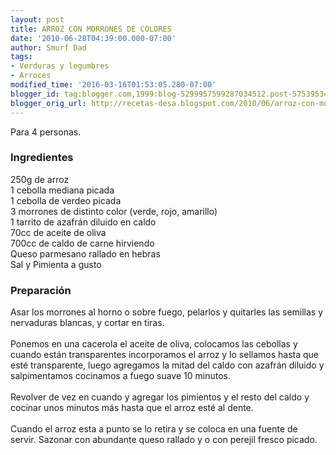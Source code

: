 ```yaml
---
layout: post
title: ARROZ CON MORRONES DE COLORES
date: '2010-06-28T04:39:00.000-07:00'
author: Smurf Dad
tags:
- Verduras y legumbres
- Arroces
modified_time: '2016-03-16T01:53:05.280-07:00'
blogger_id: tag:blogger.com,1999:blog-5299957599287034512.post-575395340099269949
blogger_orig_url: http://recetas-desa.blogspot.com/2010/06/arroz-con-morrones-de-colores.html
---
```


Para 4 personas.<br /><h3>Ingredientes</h3>250g de arroz<br />1 cebolla mediana picada<br />1 cebolla de verdeo picada<br />3 morrones de distinto color (verde, rojo, amarillo)<br />1 tarrito de azafrán diluido en caldo<br />70cc de aceite de oliva<br />700cc de caldo de carne hirviendo<br />Queso parmesano rallado en hebras<br />Sal y Pimienta a gusto<br /><h3>Preparación</h3>Asar los morrones al horno o sobre fuego, pelarlos y quitarles las semillas y nervaduras blancas, y cortar en tiras.<br /><br />Ponemos en una cacerola el aceite de oliva, colocamos las cebollas y cuando están transparentes incorporamos el arroz y lo sellamos hasta que esté transparente, luego agregamos la mitad del caldo con azafrán diluido y salpimentamos cocinamos a fuego suave 10 minutos.<br /><br />Revolver de vez en cuando y agregar los pimientos y el resto del caldo y cocinar unos minutos más hasta que el arroz esté al dente.<br /><br />Cuando el arroz esta a punto se lo retira y se coloca en una fuente de servir. Sazonar con abundante queso rallado y o con perejil fresco picado.